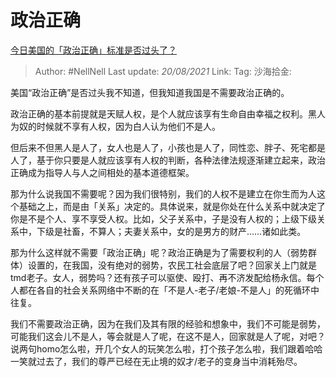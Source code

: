 # 政治正确
[今日美国的「政治正确」标准是否过头了？](https://www.zhihu.com/question/41295018/answer/561493728)

> Author: #NellNell
> Last update: *20/08/2021*
> Link:
> Tag:
> 沙海拾金:

美国“政治正确”是否过头我不知道，但我知道我国是不需要政治正确的。

政治正确的基本前提就是天赋人权，是个人就应该享有生命自由幸福之权利。黑人为奴的时候就不享有人权，因为白人认为他们不是人。

但后来不但黑人是人了，女人也是人了，小孩也是人了，同性恋、胖子、死宅都是人了，基于你只要是人就应该享有人权的判断，各种法律法规逐渐建立起来，政治正确成为指导人与人之间相处的基本道德框架。

那为什么说我国不需要呢？因为我们很特别，我们的人权不是建立在你生而为人这个基础之上，而是由「关系」决定的。具体说来，就是你处在什么关系中就决定了你是不是个人、享不享受人权。比如，父子关系中，子是没有人权的；上级下级关系中，下级是社畜，不算人；夫妻关系中，女的是男方的财产……诸如此类。

那为什么这样就不需要「政治正确」呢？政治正确是为了需要权利的人（弱势群体）设置的，在我国，没有绝对的弱势，农民工社会底层了吧？回家关上门就是tmd老子。女人，弱势吗？还有孩子可以驱使、殴打、再不济发配给杨永信。每个人都在各自的社会关系网络中不断的在「不是人-老子/老娘-不是人」的死循环中往复。

我们不需要政治正确，因为在我们及其有限的经验和想象中，我们不可能是弱势，可能我们这会儿不是人，等会就是人了呢，在这不是人，回家就是人了呢，对吧？说两句homo怎么啦，开几个女人的玩笑怎么啦，打个孩子怎么啦，我们跟着哈哈一笑就过去了，我们的尊严已经在无止境的奴才/老子的变身当中消耗殆尽。
